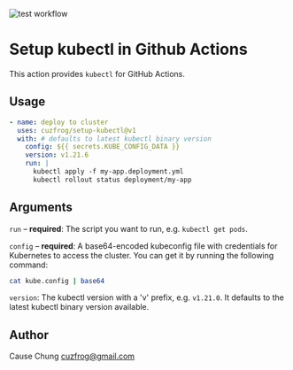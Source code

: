 ![test workflow](https://github.com/cuzfrog/setup-kubectl/actions/workflows/test-action.yml/badge.svg)
# Setup kubectl in Github Actions

This action provides `kubectl` for GitHub Actions.

## Usage
```yaml
- name: deploy to cluster
  uses: cuzfrog/setup-kubectl@v1
  with: # defaults to latest kubectl binary version
    config: ${{ secrets.KUBE_CONFIG_DATA }}
    version: v1.21.6
    run: |
      kubectl apply -f my-app.deployment.yml
      kubectl rollout status deployment/my-app
```

## Arguments
`run` – **required**: The script you want to run, e.g. `kubectl get pods`.

`config` – **required**: A base64-encoded kubeconfig file with credentials for Kubernetes to access the cluster. You can get it by running the following command:

```bash
cat kube.config | base64
```

`version`: The kubectl version with a 'v' prefix, e.g. `v1.21.0`. It defaults to the latest kubectl binary version available.

## Author
Cause Chung <cuzfrog@gmail.com>
